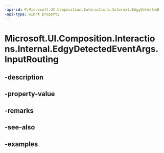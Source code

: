 ```yaml
---
-api-id: P:Microsoft.UI.Composition.Interactions.Internal.EdgyDetectedEventArgs.InputRouting
-api-type: winrt property
---
```


# Microsoft.UI.Composition.Interactions.Internal.EdgyDetectedEventArgs.InputRouting

<!--
public Microsoft.UI.Composition.Interactions.Internal.EdgyInputRouting InputRouting { get; }
-->


## -description

## -property-value

## -remarks

## -see-also

## -examples


